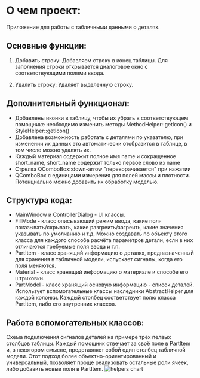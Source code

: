 ﻿# О чем проект:
Приложение для работы с табличными данными о деталях.

## Основные функции: 
1. Добавить строку:
Добавляем строку в конец таблицы.
Для заполнения строки открывается диалоговое окно с соответствующими полями ввода.

2. Удалить строку:
Удаляет выделенную строку.

## Дополнительный функционал:
- Добавлены иконки в таблицу, чтобы их убрать в соответствующем помощнике необходимо 
изменить методы MethodHelper::getIcon() и StyleHelper::getIcon()
- Добавлена возможность работать с деталями по указателю, при изменении их данных
это автоматически отобразится в таблице, в том числе можно удалять их.
- Каждый материал содержит полное имя name и сокращенное short_name, short_name 
содержит только первое слово из name
- Стрелка QComboBox::down-arrow "переворачивается" при нажатии
- QComboBox с единицами измерения для полей массы и плотности. Потенциально можно
добавить их обработку моделью.

## Структура кода:
- MainWindow и ControllerDialog - UI классы.
- FillMode - класс описывающий режим ввода, какие поля показывать/скрывать, какие
разгреить/загреить, какие значения указывать по умолчанию и т.д. Можно создавать
по объекту этого класса для каждого способа расчёта параметров детали, если в них 
отличаются требуемые поля ввода и т.п.
- PartItem - класс хранящий информацию о деталях, предназначенный для хранения в
табличной модели, испускает сигналы, когда его поля меняются.
- Material - класс хранящий информацию о материале и способе его штриховки.
- PartModel - класс хранящий основую информацию - список деталей. Использует 
вспомогательные классы наследники AbstractHelper для каждой колонки.
Каждый столбец соответствует полю класса PartItem, либо его внутренних классов.

## Работа вспомогательных классов:
Схема подключения сигналов деталей на примере трёх пелвых столбцов таблицы.
Каждый помощник отвечает за своё поле в PartItem и, в некотором смысле, 
представляет собой один столбец табличной модели. Этот подход более
объектно-ориентированный и универсальный, позволяет проще реализовать остальные
роли ячеек, либо добавить новые поля в PartItem.
![helpers chart]("./readme_media/helpers_net.jpg")  

